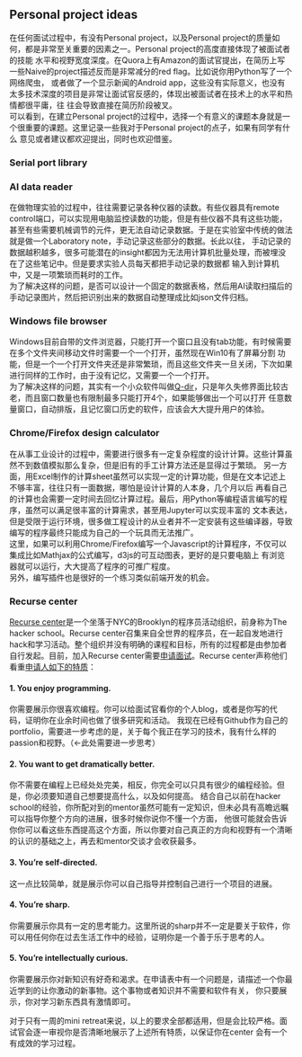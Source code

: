 ## Personal project ideas

在任何面试过程中，有没有Personal project，以及Personal project的质量如何，都是非常至关重要的因素之一。Personal project的高度直接体现了被面试者的技能
水平和视野宽度深度。在Quora上有Amazon的面试官提出，在简历上写一些Naive的project描述反而是非常减分的red flag。比如说你用Python写了一个网络爬虫，
或者做了一个显示新闻的Android app，这些没有实际意义，也没有太多技术深度的项目是非常让面试官反感的，体现出被面试者在技术上的水平和热情都很平庸，往
往会导致直接在简历阶段被叉。   
可以看到，在建立Personal project的过程中，选择一个有意义的课题本身就是一个很重要的课题。这里记录一些我对于Personal project的点子，如果有同学有什么
意见或者建议都欢迎提出，同时也欢迎借鉴。

### Serial port library 

### AI data reader
在做物理实验的过程中，往往需要记录各种仪器的读数。有些仪器具有remote control端口，可以实现用电脑监控读数的功能，但是有些仪器不具有这些功能，
甚至有些需要机械调节的元件，更无法自动记录数据。于是在实验室中传统的做法就是做一个Laboratory note，手动记录这些部分的数据。长此以往，
手动记录的数据越积越多，很多可能潜在的insight都因为无法用计算机批量处理，而被埋没在了这些笔记中。但是要求实验人员每天都把手动记录的数据都
输入到计算机中，又是一项繁琐而耗时的工作。   
为了解决这样的问题，是否可以设计一个固定的数据表格，然后用AI读取扫描后的手动记录图片，然后把识别出来的数据自动整理成比如json文件归档。

### Windows file browser
Windows目前自带的文件浏览器，只能打开一个窗口且没有tab功能，有时候需要在多个文件夹间移动文件时需要一个一个打开，虽然现在Win10有了屏幕分割
功能，但是一个一个打开文件夹还是非常繁琐，而且这些文件夹一旦关闭，下次如果进行同样的工作时，由于没有记忆，又需要一个一个打开。   
为了解决这样的问题，其实有一个小众软件叫做[Q-dir](https://www.softwareok.com/?seite=Freeware/Q-Dir)，只是年久失修界面比较古老，而且窗口数量也有限制最多只能打开4个，如果能够做出一个可以打开
任意数量窗口，自动排版，且记忆窗口历史的软件，应该会大大提升用户的体验。

### Chrome/Firefox design calculator
在从事工业设计的过程中，需要进行很多有一定复杂程度的设计计算。这些计算虽然不到数值模拟那么复杂，但是旧有的手工计算方法还是显得过于繁琐。
另一方面，用Excel制作的计算sheet虽然可以实现一定的计算功能，但是在文本记述上不够丰富，往往只有一面数据，哪怕是设计计算的人本身，几个月以后
再看自己的计算也会需要一定时间去回忆计算过程。最后，用Python等编程语言编写的程序，虽然可以满足很丰富的计算需求，甚至用Jupyter可以实现丰富的
文本表达，但是受限于运行环境，很多做工程设计的从业者并不一定安装有这些编译器，导致编写的程序最终只能成为自己的一个玩具而无法推广。    
这里，如果可以利用Chrome/Firefox编写一个Javascript的计算程序，不仅可以集成比如Mathjax的公式编写，d3js的可互动图表，更好的是只要电脑上
有浏览器就可以运行，大大提高了程序的可推广程度。    
另外，编写插件也是很好的一个练习类似前端开发的机会。

### Recurse center
[Recurse center](https://www.recurse.com/)是一个坐落于NYC的Brooklyn的程序员活动组织，前身称为The hacker school。Recurse center召集来自全世界的程序员，在一起自发地进行
hack和学习活动。整个组织并没有明确的课程和目标，所有的过程都是由参加者自行发起。目前，加入Recurse center需要[申请面试](https://www.recurse.com/apply)。Recurse center声称他们
看重[申请人如下的特质](https://www.recurse.com/what-we-look-for)：
#### 1. You enjoy programming.
你需要展示你很喜欢编程。你可以给面试官看你的个人blog，或者是你写的代码，证明你在业余时间也做了很多研究和活动。
我现在已经有Github作为自己的portfolio，需要进一步考虑的是，关于每个我正在学习的技术，我有什么样的passion和视野。（<-此处需要进一步思考）
#### 2. You want to get dramatically better.
你不需要在编程上已经处处完美，相反，你完全可以只具有很少的编程经验。但是，你必须要知道自己想要提高什么，以及如何提高。
结合自己以前在hacker school的经验，你所配对到的mentor虽然可能有一定知识，但未必具有高瞻远瞩可以指导你整个方向的进展，很多时候你说你不懂一个方面，
他很可能就会告诉你你可以看这些东西提高这个方面，所以你要对自己真正的方向和视野有一个清晰的认识的基础之上，再去和mentor交谈才会收获最多。
#### 3. You’re self-directed.
这一点比较简单，就是展示你可以自己指导并控制自己进行一个项目的进展。
#### 4. You’re sharp.
你需要展示你具有一定的思考能力。这里所说的sharp并不一定是要关于软件，你可以用任何你在过去生活工作中的经验，证明你是一个善于乐于思考的人。
#### 5. You’re intellectually curious. 
你需要展示你对新知识有好奇和渴求。在申请表中有一个问题是，请描述一个你最近学到的让你激动的新事物。这个事物或者知识并不需要和软件有关，
你只要展示，你对学习新东西具有激情即可。

对于只有一周的mini retreat来说，以上的要求全部都适用，但是会比较严格。面试官会逐一审视你是否清晰地展示了上述所有特质，以保证你在center
会有一个有成效的学习过程。

